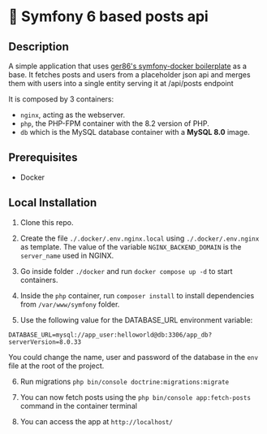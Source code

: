 # 🎼 Symfony 6 based posts api

## Description

A simple application that uses [ger86's symfony-docker boilerplate](https://github.com/ger86/symfony-docker) as a base. It fetches posts and users from a placeholder json api and merges them with users into a single entity serving it at /api/posts endpoint

It is composed by 3 containers:

- `nginx`, acting as the webserver.
- `php`, the PHP-FPM container with the 8.2 version of PHP.
- `db` which is the MySQL database container with a **MySQL 8.0** image.

## Prerequisites

- Docker

## Local Installation

1. Clone this repo.

2. Create the file `./.docker/.env.nginx.local` using `./.docker/.env.nginx` as template. The value of the variable `NGINX_BACKEND_DOMAIN` is the `server_name` used in NGINX.

3. Go inside folder `./docker` and run `docker compose up -d` to start containers.

4. Inside the `php` container, run `composer install` to install dependencies from `/var/www/symfony` folder.

5. Use the following value for the DATABASE_URL environment variable:

```
DATABASE_URL=mysql://app_user:helloworld@db:3306/app_db?serverVersion=8.0.33
```
You could change the name, user and password of the database in the `env` file at the root of the project.

6. Run migrations `php bin/console doctrine:migrations:migrate`

7. You can now fetch posts using the `php bin/console app:fetch-posts` command in the container terminal

8. You can access the app at `http://localhost/`




